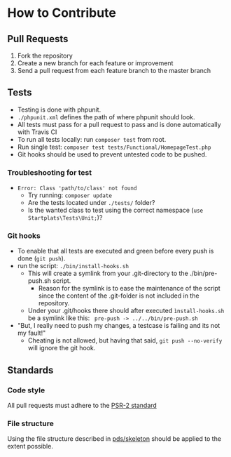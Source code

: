 # How to Contribute

## Pull Requests
1. Fork the repository
2. Create a new branch for each feature or improvement
3. Send a pull request from each feature branch to the master branch

## Tests
* Testing is done with phpunit.
* `./phpunit.xml` defines the path of where phpunit should look.
* All tests must pass for a pull request to pass and is done automatically with Travis CI
* To run all tests locally: run `composer test` from root.
* Run single test: `composer test tests/Functional/HomepageTest.php`
* Git hooks should be used to prevent untested code to be pushed.

### Troubleshooting for test
* `Error: Class 'path/to/class' not found`
  * Try running: `composer update`
  * Are the tests located under `./tests/` folder?
  * Is the wanted class to test using the correct namespace (`use Startplats\Tests\Unit;`)?

### Git hooks
* To enable that all tests are executed and green before every push is done (`git push`).
* run the script: `./bin/install-hooks.sh`
  * This will create a symlink from your .git-directory to the ./bin/pre-push.sh script.
    * Reason for the symlink is to ease the maintenance of the script since the content of the .git-folder is not included in the repository.
  * Under your .git/hooks there should after executed `ìnstall-hooks.sh` be a symlink like this: ` pre-push -> ../../bin/pre-push.sh`
* "But, I really need to push my changes, a testcase is failing and its not my fault!"
  * Cheating is not allowed, but having that said, `git push --no-verify` will ignore the git hook.

## Standards
### Code style
All pull requests must adhere to the [PSR-2 standard](https://www.php-fig.org/psr/psr-2/)

### File structure
Using the file structure described in [pds/skeleton](https://github.com/php-pds/skeleton) should be applied to the extent possible.
